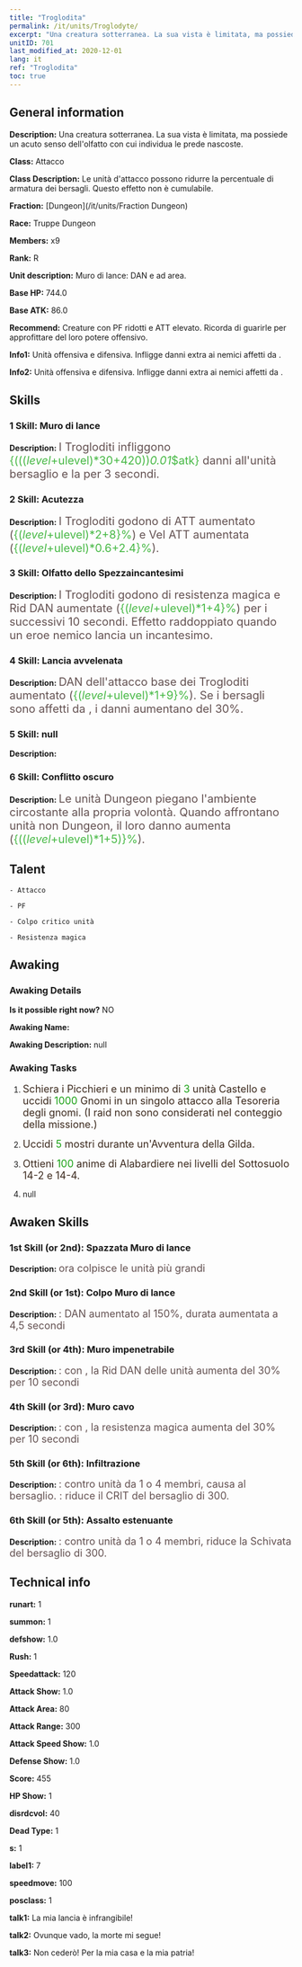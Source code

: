 ```yaml
---
title: "Troglodita"
permalink: /it/units/Troglodyte/
excerpt: "Una creatura sotterranea. La sua vista è limitata, ma possiede un acuto senso dell'olfatto con cui individua le prede nascoste."
unitID: 701
last_modified_at: 2020-12-01
lang: it
ref: "Troglodita"
toc: true
---
```

## General information
 **Description:** Una creatura sotterranea. La sua vista è limitata, ma possiede un acuto senso dell'olfatto con cui individua le prede nascoste.

 **Class:** Attacco

 **Class Description:** Le unità d'attacco possono ridurre la percentuale di armatura dei bersagli. Questo effetto non è cumulabile.

 **Fraction:** [Dungeon](/it/units/Fraction Dungeon)

 **Race:** Truppe Dungeon

 **Members:** x9

 **Rank:** R

 **Unit description:** Muro di lance: DAN e <Stordimento> ad area.

 **Base HP:** 744.0

 **Base ATK:** 86.0

 **Recommend:** Creature con PF ridotti e ATT elevato. Ricorda di guarirle per approfittare del loro potere offensivo.

 **Info1:** Unità offensiva e difensiva. Infligge danni extra ai nemici affetti da <Sanguinamento>.

 **Info2:** Unità offensiva e difensiva. Infligge danni extra ai nemici affetti da <Sanguinamento>.

## Skills
### 1 Skill: Muro di lance
 **Description:** <span style="color: #645252;font-size:20px">I Trogloditi infliggono </span><span style="color: black"><span style="color: #48b946;font-size:20px">{((($level+$ulevel)*30+420))*0.01*$atk}</span><span style="color: black"><span style="color: #645252;font-size:20px"> danni all'unità bersaglio e la </span><span style="color: black"><span style="color: #48b946;font-size:20px"><stordiscono></span><span style="color: black"><span style="color: #645252;font-size:20px"> per 3 secondi.</span><span style="color: black">

### 2 Skill: Acutezza
 **Description:** <span style="color: #645252;font-size:20px">I Trogloditi godono di ATT aumentato (</span><span style="color: black"><span style="color: #48b946;font-size:20px">{($level+$ulevel)*2+8}%</span><span style="color: black"><span style="color: #645252;font-size:20px">) e Vel ATT aumentata (</span><span style="color: black"><span style="color: #48b946;font-size:20px">{($level+$ulevel)*0.6+2.4}%</span><span style="color: black"><span style="color: #645252;font-size:20px">).</span><span style="color: black">

### 3 Skill: Olfatto dello Spezzaincantesimi
 **Description:** <span style="color: #645252;font-size:20px">I Trogloditi godono di resistenza magica e Rid DAN aumentate (</span><span style="color: black"><span style="color: #48b946;font-size:20px">{($level+$ulevel)*1+4}%</span><span style="color: black"><span style="color: #645252;font-size:20px">) per i successivi 10 secondi. Effetto raddoppiato quando un eroe nemico lancia un incantesimo.</span><span style="color: black">

### 4 Skill: Lancia avvelenata
 **Description:** <span style="color: #645252;font-size:20px">DAN dell'attacco base dei Trogloditi aumentato (</span><span style="color: black"><span style="color: #48b946;font-size:20px">{($level+$ulevel)*1+9}%</span><span style="color: black"><span style="color: #645252;font-size:20px">). Se i bersagli sono affetti da <span style="color: #48b946;font-size:20px"><Sanguinamento></span><span style="color: black"><span style="color: #645252;font-size:20px">, i danni aumentano del 30%.</span><span style="color: black">

### 5 Skill: null
 **Description:** 

### 6 Skill: Conflitto oscuro
 **Description:** <span style="color: #645252;font-size:20px">Le unità Dungeon piegano l'ambiente circostante alla propria volontà. Quando affrontano unità non Dungeon, il loro danno aumenta (</span><span style="color: black"><span style="color: #48b946;font-size:20px">{(($level+$ulevel)*1+5)}%</span><span style="color: black"><span style="color: #645252;font-size:20px">).</span><span style="color: black">

## Talent

    - Attacco

    - PF

    - Colpo critico unità

    - Resistenza magica

## Awaking
### Awaking Details
 **Is it possible right now?** NO

 **Awaking Name:** 

 **Awaking Description:** null

### Awaking Tasks
 1. <span style="color: #3c2a1e;font-size:18px">Schiera i Picchieri e un minimo di </span><span style="color: #1ca216;font-size:18px">3</span><span style="color: #3c2a1e;font-size:18px"> unità Castello e uccidi </span><span style="color: #1ca216;font-size:18px">1000</span><span style="color: #3c2a1e;font-size:18px"> Gnomi in un singolo attacco alla Tesoreria degli gnomi. (I raid non sono considerati nel conteggio della missione.)</span>

 2. <span style="color: #3c2a1e;font-size:18px">Uccidi </span><span style="color: #1ca216;font-size:18px">5</span><span style="color: #3c2a1e;font-size:18px"> mostri durante un'Avventura della Gilda.</span>

 3. <span style="color: #3c2a1e;font-size:18px">Ottieni </span><span style="color: #1ca216;font-size:18px">100</span><span style="color: #3c2a1e;font-size:18px"> anime di Alabardiere nei livelli del Sottosuolo 14-2 e 14-4.</span>

 4. null

## Awaken Skills

### 1st Skill (or 2nd): Spazzata Muro di lance
 **Description:** <span style="color: #48b946;font-size:18px"><Muro di lance></span><span style="color: #645252;font-size:18px"> ora colpisce le unità più grandi</span>

### 2nd Skill (or 1st): Colpo Muro di lance
 **Description:** <span style="color: #48b946;font-size:18px"><Muro di lance></span><span style="color: #645252;font-size:18px">: DAN aumentato al 150%, durata <Stordimento> aumentata a 4,5 secondi</span>

### 3rd Skill (or 4th): Muro impenetrabile
 **Description:** <span style="color: #48b946;font-size:18px"><Comando></span><span style="color: #645252;font-size:18px">: con <Morale alto>, la Rid DAN delle unità aumenta del 30% per 10 secondi</span>

### 4th Skill (or 3rd): Muro cavo
 **Description:** <span style="color: #48b946;font-size:18px"><Comando></span><span style="color: #645252;font-size:18px">: con <Morale alto>, la resistenza magica aumenta del 30% per 10 secondi</span>

### 5th Skill (or 6th): Infiltrazione
 **Description:** <span style="color: #48b946;font-size:18px"><Caccia al Drago></span><span style="color: #645252;font-size:18px">: contro unità da 1 o 4 membri, causa <Impedimento> al bersaglio. <Impedimento>: riduce il CRIT del bersaglio di 300.</span>

### 6th Skill (or 5th): Assalto estenuante
 **Description:** <span style="color: #48b946;font-size:18px"><Caccia al Drago></span><span style="color: #645252;font-size:18px">: contro unità da 1 o 4 membri, riduce la Schivata del bersaglio di 300.</span>

## Technical info
 **runart:** 1

 **summon:** 1

 **defshow:** 1.0

 **Rush:** 1

 **Speedattack:** 120

 **Attack Show:** 1.0

 **Attack Area:** 80

 **Attack Range:** 300

 **Attack Speed Show:** 1.0

 **Defense Show:** 1.0

 **Score:** 455

 **HP Show:** 1

 **disrdcvol:** 40

 **Dead Type:** 1

 **s:** 1

 **label1:** 7

 **speedmove:** 100

 **posclass:** 1

 **talk1:** La mia lancia è infrangibile!

 **talk2:** Ovunque vado, la morte mi segue!

 **talk3:** Non cederò! Per la mia casa e la mia patria!

